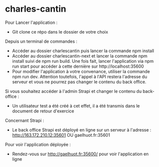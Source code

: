 # charles-cantin

Pour Lancer l'application : 
- Git clone ce répo dans le dossier de votre choix 

Depuis un terminal de commandes : 
- Accéder au dossier charlescantin puis lancer la commande npm install
- Accéder au dossier charlescantin-next et lancer la commande npm install suivi de npm run build. Une fois fait, lancer l'application via npm run start pour accéder à cette dernière sur http://localhost:35600 
- Pour modifier l'application à votre convenance, utiliser la commande npm run dev. Attention toutefois, l'appel à l'API restera l'adresse du serveur et vous ne pourrez pas changer le contenu du back office. 

Si vous souhaitez accéder à l'admin Strapi et changer le contenu du back-office : 
- Un utilisateur test a été créé à cet effet, il a été transmis dans le document de retour d'exercice 

Concernant Strapi : 
- Le back office Strapi est déployé en ligne sur un serveur à l'adresse : http://163.172.210.12:35601 OU gaelhuot.fr:35601


Pour voir l'application déployée : 
- Rendez-vous sur http://gaelhuot.fr:35600/ pour voir l'application en ligne 
